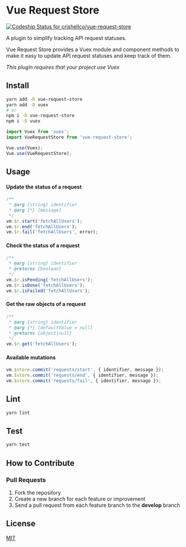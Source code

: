 # Vue Request Store
[![Codeship Status for crishellco/vue-request-store](https://app.codeship.com/projects/6fc2e700-35f9-0137-5a4a-56926ea83142/status?branch=master)](https://app.codeship.com/projects/332904)

A plugin to simplify tracking API request statuses.

Vue Request Store provides a Vuex module and component methods to make it easy to update API request statuses and keep track of them.

_This plugin requires that your project use Vuex_

## Install

```bash
yarn add -D vue-request-store
yarn add -D vuex
# or
npm i -D vue-request-store
npm i -D vuex
```

```javascript
import Vuex from 'vuex';
import VueRequestStore from 'vue-request-store';

Vue.use(Vuex);
Vue.use(VueRequestStore);
```

## Usage

#### Update the status of a request
```javascript
/**
 * @arg {string} identifier
 * @arg {*} [message]
 */
vm.$r.start('fetchAllUsers');
vm.$r.end('fetchAllUsers');
vm.$r.fail('fetchAllUsers', error);

```

#### Check the status of a request
```javascript
/**
 * @arg {string} identifier
 * @returns {boolean}
 */
vm.$r.isPending('fetchAllUsers');
vm.$r.isDone('fetchAllUsers');
vm.$r.isFailed('fetchAllUsers');

```

#### Get the raw objects of a request
```javascript
/**
 * @arg {string} identifier
 * @arg {*} [defaultValue = null]
 * @returns {object|null}
 */
vm.$r.get('fetchAllUsers');
```

#### Available mutations
```javascript
vm.$store.commit('requests/start', { identifier, message });
vm.$store.commit('requests/end', { identifier, message });
vm.$store.commit('requests/fail', { identifier, message });
```

## Lint
```bash
yarn lint
```

## Test
```bash
yarn test
```

## How to Contribute

### Pull Requests

1. Fork the repository
2. Create a new branch for each feature or improvement
3. Send a pull request from each feature branch to the **develop** branch

## License

[MIT](http://opensource.org/licenses/MIT)
